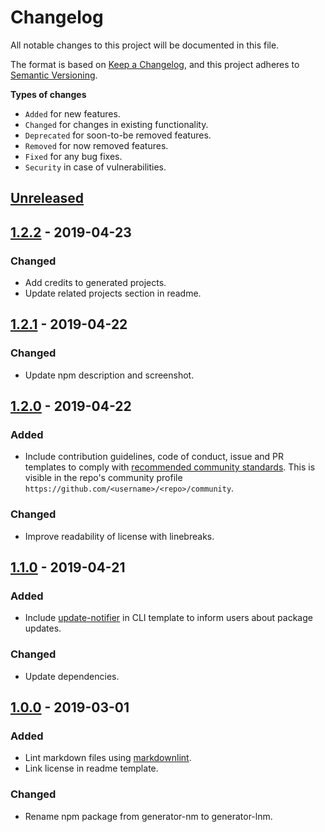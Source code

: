 # Changelog

All notable changes to this project will be documented in this file.

The format is based on [Keep a Changelog](https://keepachangelog.com/en/1.0.0/),
and this project adheres to [Semantic Versioning](https://semver.org/spec/v2.0.0.html).

**Types of changes**

- `Added` for new features.
- `Changed` for changes in existing functionality.
- `Deprecated` for soon-to-be removed features.
- `Removed` for now removed features.
- `Fixed` for any bug fixes.
- `Security` in case of vulnerabilities.

## [Unreleased]

## [1.2.2] - 2019-04-23

### Changed

- Add credits to generated projects.
- Update related projects section in readme.

## [1.2.1] - 2019-04-22

### Changed

- Update npm description and screenshot.

## [1.2.0] - 2019-04-22

### Added

- Include contribution guidelines, code of conduct, issue and PR templates to comply with [recommended community standards](https://opensource.guide).
This is visible in the repo's community profile `https://github.com/<username>/<repo>/community`.

### Changed

- Improve readability of license with linebreaks.

## [1.1.0] - 2019-04-21

### Added

- Include [update-notifier](https://github.com/yeoman/update-notifier) in CLI template to inform users about package updates.

### Changed

- Update dependencies.

## [1.0.0] - 2019-03-01

### Added

- Lint markdown files using [markdownlint](https://github.com/DavidAnson/markdownlint).
- Link license in readme template.

### Changed

- Rename npm package from generator-nm to generator-lnm.

[unreleased]: https://github.com/rodrigobdz/generator-lnm/compare/v1.2.2...HEAD
[1.2.2]: https://github.com/rodrigobdz/generator-lnm/compare/v1.2.1...v1.2.2
[1.2.1]: https://github.com/rodrigobdz/generator-lnm/compare/v1.2.0...v1.2.1
[1.2.0]: https://github.com/rodrigobdz/generator-lnm/compare/v1.1.0...v1.2.0
[1.1.0]: https://github.com/rodrigobdz/generator-lnm/compare/v1.0.0...v1.1.0
[1.0.0]: https://github.com/rodrigobdz/generator-lnm/compare/8711e3ae187acf7f73744f5763894188251515bf...v1.0.0
